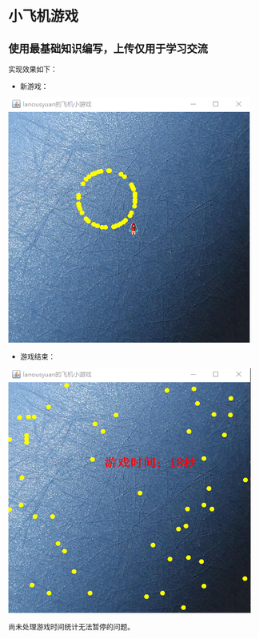 # 小飞机游戏

## 使用最基础知识编写，上传仅用于学习交流

实现效果如下：
- 新游戏：

![](https://github.com/lanousyuan/JAVA_learnmore/blob/master/MyGame0.1/images/New.png?raw=true)

- 游戏结束：

![](https://github.com/lanousyuan/JAVA_learnmore/blob/master/MyGame0.1/images/GameOver.png?raw=true)

尚未处理游戏时间统计无法暂停的问题。